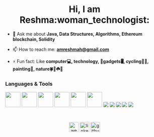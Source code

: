 <h1 align="center">Hi, I am Reshma:woman_technologist:</h1>

- 💬 Ask me about **Java, Data Structures, Algorithms, Ethereum blockchain, Solidity**

- 📫 How to reach me: **amreshmah@gmail.com**

- ⚡ Fun fact: Like **computer:computer:, technology, :iphone:gadgets:desktop_computer:, cycling:biking_woman:, painting:art:, nature:four_leaf_clover::blossom::shamrock::tulip:**

<h3>Languages & Tools</h3>
<p align="left">
  <img src="https://img.icons8.com/color/48/000000/java-coffee-cup-logo.png" height="48" width="48" />
  <img src="https://img.icons8.com/color/48/000000/firebase.png" height="48" width="48" />
  <img src="https://upload.wikimedia.org/wikipedia/commons/thumb/9/98/Solidity_logo.svg/600px-Solidity_logo.svg.png" height="48" width="48">
  <img src="https://img.icons8.com/color/48/000000/ethereum.png" height="48" width="48" />
  <img src="https://www.php.net/images/logos/new-php-logo.svg" height="48" width="48"/>
  <img src="https://www.mysql.com/common/logos/powered-by-mysql-167x86.png" height="48" width="48" />
  <img src="https://img.icons8.com/color/48/000000/android-os.png"/>
  <img src="https://img.icons8.com/color/48/000000/visual-studio-code-2019.png"/>
  <img src="https://img.icons8.com/color/48/000000/html-5.png"/>
  <img src="https://img.icons8.com/color/48/000000/css3.png"/>
  <img src="https://img.icons8.com/color/48/000000/javascript.png"/>
</p>
<br> 
<p align="center">
  <a href="http://reshma-haridhas.000webhostapp.com/" target="blank"><img align="center" src="https://img.icons8.com/color/48/000000/domain--v1.png" alt="website" height="30" width="30" /></a>
  <a href="https://www.linkedin.com/in/reshmaharidhas/" target="blank"><img align="center" src="https://img.icons8.com/color/48/000000/linkedin.png" alt="linkedin_logo" height="30" width="30" /></a>
  <a href="https://github.com/reshmaharidhas" target="blank"><img align="center" src="https://img.icons8.com/material-outlined/24/000000/github.png" alt="github_logo" height="30" width="30"/></a>
</p>

<!--
**reshmaharidhas/reshmaharidhas** is a ✨ _special_ ✨ repository because its `README.md` (this file) appears on your GitHub profile.

Here are some ideas to get you started:

- 🔭 I’m currently working on ...
- 🌱 I’m currently learning ...
- 👯 I’m looking to collaborate on ...
- 🤔 I’m looking for help with ...
- 💬 Ask me about ...
- 📫 How to reach me: ...
- 😄 Pronouns: ...
- ⚡ Fun fact: ...
-->
